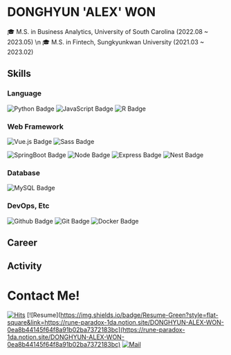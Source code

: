 <h1> DONGHYUN 'ALEX' WON  </h1>
🎓 M.S. in Business Analytics, University of South Carolina (2022.08 ~ 2023.05) \n
🎓 M.S. in Fintech, Sungkyunkwan University (2021.03 ~ 2023.02)


## Skills

### Language
![Python Badge](https://img.shields.io/badge/Python-235A97?style=flat-square&logo=Python&logoColor=white)
![JavaScript Badge](https://img.shields.io/badge/JavaScript-F7DF1E?style=flat-square&logo=JavaScript&logoColor=white)
![R Badge](https://img.shields.io/badge/R-276DC3?style=flat-square&logo=R&logoColor=white)


### Web Framework
![Vue.js Badge](https://img.shields.io/badge/Vue.js-4fc08d?style=flat-square&logo=Vue.js&logoColor=white)
![Sass Badge](https://img.shields.io/badge/Sass-CC6699?style=flat-square&logo=Sass&logoColor=white)

![SpringBoot Badge](https://img.shields.io/badge/SpringBoot-80ea6e?style=flat-square&logo=SpringBoot&logoColor=white)
![Node Badge](https://img.shields.io/badge/Node.js-026e00?style=flat-square&logo=Node.js&logoColor=white)
![Express Badge](https://img.shields.io/badge/Express-FFFFFF?style=flat-square&logo=express&logoColor=black)
![Nest Badge](https://img.shields.io/badge/Nest.Js-cc0000?style=flat-square&logo=NestJs&logoColor=white)

### Database
![MySQL Badge](https://img.shields.io/badge/MySQL-4479a1?style=flat-square&logo=Mysql&logoColor=white)

### DevOps, Etc
![Github Badge](https://img.shields.io/badge/Github-000000?style=flat-square&logo=Github&logoColor=white)
![Git Badge](https://img.shields.io/badge/Git-dd2c00?style=flat-square&logo=Git&logoColor=white)
![Docker Badge](https://img.shields.io/badge/Docker-2496ed?style=flat-square&logo=Docker&logoColor=white)

## Career


## Activity

 # Contact Me!
 
[![Hits](https://hits.seeyoufarm.com/api/count/incr/badge.svg?url=https://github.com/devsungmin)](https://hits.seeyoufarm.com)
[![Resume](https://img.shields.io/badge/Resume-Green?style=flat-square&link=https://rune-paradox-1da.notion.site/DONGHYUN-ALEX-WON-0ea8b44145f64f8a91b02ba7372183bc](https://rune-paradox-1da.notion.site/DONGHYUN-ALEX-WON-0ea8b44145f64f8a91b02ba7372183bc)
[![Mail](https://img.shields.io/badge/Gmail-d14836?style=flat-square&logo=Gmail&logoColor=white&link=mailto:dhalexwon@gmail.com)](mailto:dhalexwon@gmail.com)

</div>
